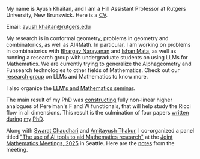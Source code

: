 My name is Ayush Khaitan, and I am a Hill Assistant Professor at Rutgers University, New Brunswick. Here is a [CV](New_CV.pdf). 

Email: ayush.khaitan@rutgers.edu

My research is in conformal geometry, problems in geometry and combinatorics, as well as AI4Math. In particular, I am working on problems in combinatorics with [Bhargav Narayanan](https://sites.math.rutgers.edu/~narayanan/) and [Ishan Mata](https://sites.google.com/site/ishanmata), as well as running a research group with undergraduate students on using LLMs for Mathematics. We are currently trying to generalize the Alphageometry and Funsearch technologies to other fields of Mathematics. Check out our [research group](llmath.html) on LLMs and Mathematics to know more. 

I also organize the [LLM's and Mathematics seminar](seminar.html). 

The main result of my PhD was [constructing](https://arxiv.org/pdf/2308.02061) fully non-linear higher analogues of Perelman's F and W functionals, that will help study the Ricci flow in all dimensions. This result is the culmination of four papers [written](https://arxiv.org/abs/2202.11153) [during](https://arxiv.org/pdf/2203.04719) [my](https://arxiv.org/pdf/2205.06018) [PhD](https://arxiv.org/pdf/2308.02061). 

Along with [Swarat Chaudhari](https://www.cs.utexas.edu/~swarat/) and [Amitayush Thakur](https://amit9oct.github.io), I co-organized a panel titled ["The use of AI tools to aid Mathematics research"](https://ayushkhaitanrutgers.github.io/ai-tools-jmm) at the [Joint Mathematics Meetings, 2025](https://jointmathematicsmeetings.org/jmm) in Seattle. Here are the [notes](jmm.html) from the meeting. 
